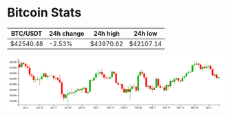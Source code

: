 # Bitcoin Stats

BTC/USDT|24h change|24h high|24h low|
|---|---|---|---|
|$42540.48|-2.53%|$43970.62|$42107.14|

<img src="./chart.svg">
